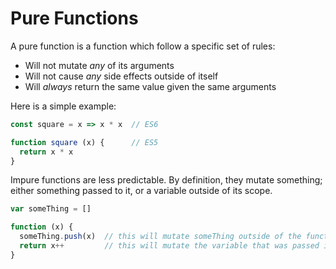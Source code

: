 # Pure Functions

A pure function is a function which follow a specific set of rules:

* Will not mutate _any_ of its arguments
* Will not cause _any_ side effects outside of itself
* Will _always_ return the same value given the same arguments

Here is a simple example:

```js
const square = x => x * x  // ES6

function square (x) {      // ES5
  return x * x
}
```

Impure functions are less predictable. By definition, they mutate something; either something passed to it, or a variable outside of its scope.

```js
var someThing = []

function (x) {
  someThing.push(x)  // this will mutate someThing outside of the function's scope
  return x++         // this will mutate the variable that was passed in
}
```

